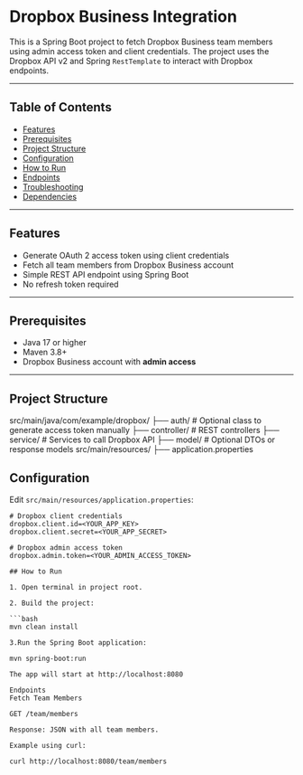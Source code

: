 # Dropbox Business Integration

This is a Spring Boot project to fetch Dropbox Business team members using admin access token and client credentials. The project uses the Dropbox API v2 and Spring `RestTemplate` to interact with Dropbox endpoints.

---

## Table of Contents

- [Features](#features)
- [Prerequisites](#prerequisites)
- [Project Structure](#project-structure)
- [Configuration](#configuration)
- [How to Run](#how-to-run)
- [Endpoints](#endpoints)
- [Troubleshooting](#troubleshooting)
- [Dependencies](#dependencies)

---

## Features

- Generate OAuth 2 access token using client credentials
- Fetch all team members from Dropbox Business account
- Simple REST API endpoint using Spring Boot
- No refresh token required

---

## Prerequisites

- Java 17 or higher
- Maven 3.8+
- Dropbox Business account with **admin access**

---

## Project Structure

src/main/java/com/example/dropbox/
├── auth/ # Optional class to generate access token manually
├── controller/ # REST controllers
├── service/ # Services to call Dropbox API
├── model/ # Optional DTOs or response models
src/main/resources/
├── application.properties

## Configuration

Edit `src/main/resources/application.properties`:

```properties
# Dropbox client credentials
dropbox.client.id=<YOUR_APP_KEY>
dropbox.client.secret=<YOUR_APP_SECRET>

# Dropbox admin access token
dropbox.admin.token=<YOUR_ADMIN_ACCESS_TOKEN>

## How to Run

1. Open terminal in project root.

2. Build the project:

```bash
mvn clean install

3.Run the Spring Boot application:

mvn spring-boot:run

The app will start at http://localhost:8080

Endpoints
Fetch Team Members

GET /team/members

Response: JSON with all team members.

Example using curl:

curl http://localhost:8080/team/members

